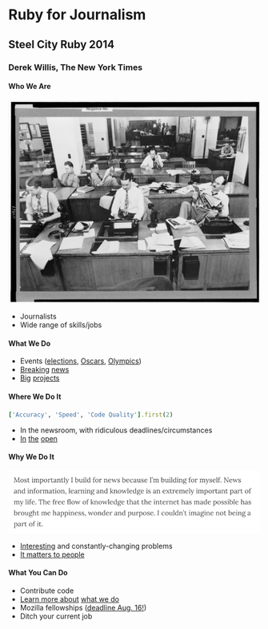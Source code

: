 # Ruby for Journalism
## Steel City Ruby 2014
### Derek Willis, The New York Times

#### Who We Are

![NYT newsroom](nyt_newsroom.jpg)

* Journalists
* Wide range of skills/jobs

#### What We Do

* Events ([elections](http://elections.nytimes.com/2012/results/president/big-board), [Oscars](http://oscars.nytimes.com/2014/ballot/9kca0m1j), [Olympics](http://sochi2014.nytimes.com/results))
* [Breaking](http://projects.nytimes.com/clinton-schedules) [news](https://github.com/NYTimes/Fech)
* [Big](https://projects.propublica.org/treatment/) [projects](http://projects.nytimes.com/toxic-waters/polluters/pennsylvania)

#### Where We Do It

```ruby
['Accuracy', 'Speed', 'Code Quality'].first(2)
```

* In the newsroom, with ridiculous deadlines/circumstances
* [In](https://github.com/documentcloud) [the](https://github.com/propublica) [open](https://github.com/NYTimes)

#### Why We Do It

![Ryan Mark](ryan_mark.png)

* [Interesting](http://laurenrabaino.com/2014/07/why-develop-in-the-newsroom/) and constantly-changing problems
* [It matters to people](http://ryantmark.tumblr.com/post/92156514574/why-i-build-for-news)

#### What You Can Do

* Contribute code
* [Learn more about](http://www.ire.org/nicar/) [what we do](http://forjournalism.com/)
* Mozilla fellowships ([deadline Aug. 16!](http://opennews.org/fellowships/apply.html))
* Ditch your current job